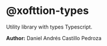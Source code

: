 # @xofttion-types

Utility library with types Typescript.

<p>
  <b>Author:</b> Daniel Andrés Castillo Pedroza
</p>
